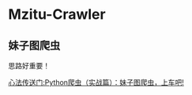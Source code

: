 # Mzitu-Crawler

## 妹子图爬虫

思路好重要！

[心法传送门:Python爬虫（实战篇）：妹子图爬虫，上车吧!](https://zhuanlan.zhihu.com/p/26304528)
